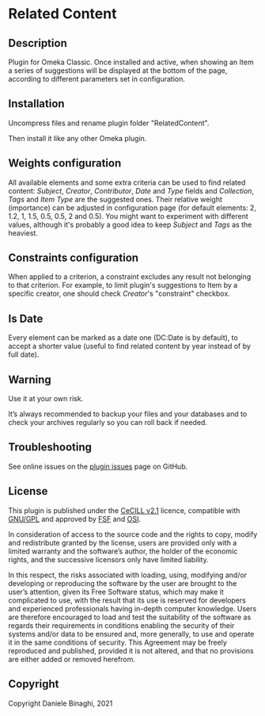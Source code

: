 # Related Content

## Description

Plugin for Omeka Classic. Once installed and active, when showing an Item a series of suggestions will be displayed at the bottom of the page, according to different parameters set in configuration.

## Installation
Uncompress files and rename plugin folder "RelatedContent".

Then install it like any other Omeka plugin.

## Weights configuration
All available elements and some extra criteria can be used to find related content: *Subject*, *Creator*, *Contributor*, *Date* and *Type* fields and *Collection*, *Tags* and *Item Type* are the suggested ones. Their relative weight (importance) can be adjusted in configuration page (for default elements: 2, 1.2, 1, 1.5, 0.5, 0.5, 2 and 0.5). You might want to experiment with different values, although it's probably a good idea to keep *Subject* and *Tags* as the heaviest.

## Constraints configuration
When applied to a criterion, a constraint excludes any result not belonging to that criterion. For example, to limit plugin's suggestions to Item by a specific creator, one should check *Creator*'s "constraint" checkbox.

## Is Date
Every element can be marked as a date one (DC:Date is by default), to accept a shorter value (useful to find related content by year instead of by full date).

## Warning
Use it at your own risk.

It’s always recommended to backup your files and your databases and to check your archives regularly so you can roll back if needed.

## Troubleshooting
See online issues on the <a href="https://github.com/DBinaghi/plugin-RelatedContent/issues" target="_blank">plugin issues</a> page on GitHub.

## License
This plugin is published under the <a href="https://www.cecill.info/licences/Licence_CeCILL_V2.1-en.html" target="_blank">CeCILL v2.1</a> licence, compatible with <a href="https://www.gnu.org/licenses/gpl-3.0.html" target="_blank">GNU/GPL</a> and approved by <a href="https://www.fsf.org/" target="_blank">FSF</a> and <a href="http://opensource.org/" target="_blank">OSI</a>.

In consideration of access to the source code and the rights to copy, modify and redistribute granted by the license, users are provided only with a limited warranty and the software’s author, the holder of the economic rights, and the successive licensors only have limited liability.

In this respect, the risks associated with loading, using, modifying and/or developing or reproducing the software by the user are brought to the user’s attention, given its Free Software status, which may make it complicated to use, with the result that its use is reserved for developers and experienced professionals having in-depth computer knowledge. Users are therefore encouraged to load and test the suitability of the software as regards their requirements in conditions enabling the security of their systems and/or data to be ensured and, more generally, to use and operate it in the same conditions of security. This Agreement may be freely reproduced and published, provided it is not altered, and that no provisions are either added or removed herefrom.

## Copyright
Copyright Daniele Binaghi, 2021
